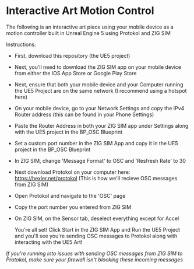 # Interactive Art Motion Control
 
The following is an interactive art piece using your mobile device as a motion controller built in Unreal Engine 5 using Protokol and ZIG SIM

Instructions:

- First, download this repository (the UE5 project)
- Next, you'll need to download the ZIG SIM app on your mobile device from either the IOS App Store or Google Play Store
- Next, ensure that both your mobile device and your Computer running the UE5 Project are on the same network (I recommend using a hotspot here)
- On your mobile device, go to your Network Settings and copy the IPv4 Router address (this can be found in your Phone Settings)
- Paste the Router Address in both your ZIG SIM app under Settings along with the UE5 project in the BP_OSC Blueprint
- Set a custom port number in the ZIG SIM App and copy it in the UE5 project in the BP_OSC Blueprint 
- In ZIG SIM, change 'Message Format' to OSC and 'Resfresh Rate' to 30
  
- Next download Protokol on your computer here: https://hexler.net/protokol (This is how we'll recieve OSC messages from ZIG SIM)
- Open Protokol and navigate to the 'OSC' page
- Copy the port number you entered from ZIG SIM
- On ZIG SIM, on the Sensor tab, deselect everything except for Accel


  You're all set! Click Start in the ZIG SIM App and Run the UE5 Project and you'll see you're sending OSC messages to Protokol along with interacting with the UE5 Art!


 *If you're running into issues with sending OSC messages from ZIG SIM to Protokol, make sure your firewall isn't blocking these incoming messages*

